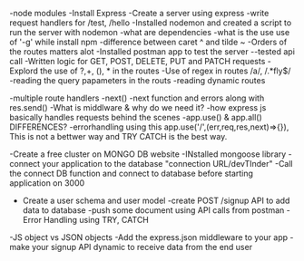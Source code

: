 -node modules
-Install Express
-Create a server using  express
-write request handlers for /test, /hello
-Installed nodemon and created a script to run the server with nodemon
-what are dependencies
-what is the use use of '-g' while install npm
-difference between caret ^ and tilde ~ 
-Orders of the routes matters alot
-Installed postman app to test the server --tested api call
-Written logic for GET, POST, DELETE, PUT and PATCH requests
-Explord the use of ?,+, (), * in the routes
-Use of regex in routes /a/, /.*fly$/
-reading the  query papameters in the routs
-reading dynamic routes


-multiple route handlers
-next()
-next function and errors along with res.send()
-What is middlware  & why do we need it?
-how express js basically handles requests behind the scenes
-app.use() & app.all() DIFFERENCES?
-errorhandling using this app.use('/',(err,req,res,next)=>{}), This is not a bettwer way and TRY CATCH is the best way.


-Create a free cluster on MONGO DB website
-INstalled mongoose library
-connect your application to the database "connection URL/devTInder"
-Call the connect DB function and connect to database before starting  application on 3000
- Create a user schema and user model
-create POST /signup API to add data to database
-push some document  using API calls from postman
-Error Handling using TRY, CATCH


-JS object vs JSON objects
-Add the express.json middleware to your app
-make your signup API dynamic to receive data from the end user